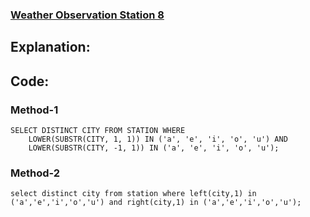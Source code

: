 ### [Weather Observation Station 8](https://www.hackerrank.com/challenges/weather-observation-station-8/problem?isFullScreen=true)

## Explanation:

## Code:
### Method-1
```mysql
SELECT DISTINCT CITY FROM STATION WHERE
    LOWER(SUBSTR(CITY, 1, 1)) IN ('a', 'e', 'i', 'o', 'u') AND
    LOWER(SUBSTR(CITY, -1, 1)) IN ('a', 'e', 'i', 'o', 'u');
```

### Method-2
```mysql
select distinct city from station where left(city,1) in ('a','e','i','o','u') and right(city,1) in ('a','e','i','o','u');
```

